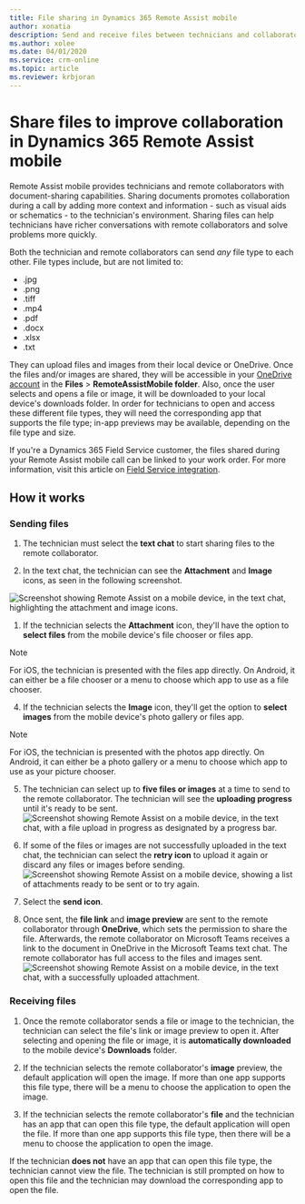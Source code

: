 ```yaml
---
title: File sharing in Dynamics 365 Remote Assist mobile
author: xonatia
description: Send and receive files between technicians and collaborators
ms.author: xolee
ms.date: 04/01/2020
ms.service: crm-online
ms.topic: article
ms.reviewer: krbjoran
---
```

# Share files to improve collaboration in Dynamics 365 Remote Assist mobile

Remote Assist mobile provides technicians and remote collaborators with document-sharing capabilities. Sharing documents promotes collaboration during a call by adding more context and information - such as visual aids or schematics - to the technician's environment. Sharing files can help technicians have richer conversations with remote collaborators and solve problems more quickly.  
 
Both the technician and remote collaborators can send *any* file type to each other. File types include, but are not limited to: 

- .jpg 
- .png 
- .tiff 
- .mp4 
- .pdf 
- .docx 
- .xlsx 
- .txt 
 
They can upload files and images from their local device or OneDrive. Once the files and/or images are shared, they will be accessible in your [OneDrive account](https://onedrive.live.com/about/signin/) in the **Files** > **RemoteAssistMobile folder**. Also, once the user selects and opens a file or image, it will be downloaded to your local device's downloads folder. In order for technicians to open and access these different file types, they will need the corresponding app that supports the file type; in-app previews may be available, depending on the file type and size.

If you're a Dynamics 365 Field Service customer, the files shared during your Remote Assist mobile call can be linked to your work order. For more information, visit this article on [Field Service integration](https://docs.microsoft.com/dynamics365/mixed-reality/remote-assist/mobile-app/fs-integration).

## How it works

### Sending files 

1. The technician must select the **text chat** to start sharing files to the remote collaborator. 

2. In the text chat, the technician can see the **Attachment** and **Image** icons, as seen in the following screenshot.

![Screenshot showing Remote Assist on a mobile device, in the text chat, highlighting the attachment and image icons.](./media/filesicons.PNG)

1. If the technician selects the **Attachment** icon, they'll have the option to **select files** from the mobile device's file chooser or files app. 
> [!Note]
> For iOS, the technician is presented with the files app directly. On Android, it can either be a file chooser or a menu to choose which app to use as a file chooser.

4. If the technician selects the **Image** icon, they'll get the option to **select images** from the mobile device's photo gallery or files app. 
   
> [!Note] 
> For iOS, the technician is presented with the photos app directly. On Android, it can either be a photo gallery or a menu to choose which app to use as your picture chooser.

5. The technician can select up to **five files or images** at a time to send to the remote collaborator. The technician will see the **uploading progress** until it's ready to be sent.
![Screenshot showing Remote Assist on a mobile device, in the text chat, with a file upload in progress as designated by a progress bar.](./media/files_progress.PNG "Upload")

6. If some of the files or images are not successfully uploaded in the text chat, the technician can select the **retry icon** to upload it again or discard any files or images before sending. 
![Screenshot showing Remote Assist on a mobile device, showing a list of attachments ready to be sent or to try again.](./media/files_fail.PNG "Retry")

7. Select the **send icon**.

8. Once sent, the **file link** and **image preview** are sent to the remote collaborator through **OneDrive**, which sets the permission to share the file. Afterwards, the remote collaborator on Microsoft Teams receives a link to the document in OneDrive in the Microsoft Teams text chat. The remote collaborator has full access to the files and images sent. 
![Screenshot showing Remote Assist on a mobile device, in the text chat, with a successfully uploaded attachment.](./media/files_view.PNG)

### Receiving files 
1. Once the remote collaborator sends a file or image to the technician, the technician can select the file's link or image preview to open it. After selecting and opening the file or image, it is **automatically downloaded** to the mobile device's **Downloads** folder. 

2. If the technician selects the remote collaborator's **image** preview, the default application will open the image. If more than one app supports this file type, there will be a menu to choose the application to open the image. 

3. If the technician selects the remote collaborator's **file** and the technician has an app that can open this file type, the default application will open the file. If more than one app supports this file type, then there will be a menu to choose the application to open the image. 
 
If the technician **does not** have an app that can open this file type, the technician cannot view the file. The technician is still prompted on how to open this file and the technician may download the corresponding app to open the file.
